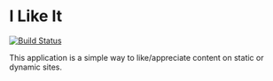 # I Like It
[![Build Status](https://travis-ci.org/thabotitus/i-like-it.svg?branch=master)](https://travis-ci.org/thabotitus/i-like-it)

This application is a simple way to like/appreciate content on static or dynamic sites.
